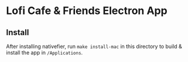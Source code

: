 # Lofi Cafe & Friends Electron App

## Install

After installing nativefier, run `make install-mac` in this directory to build & install the app in `/Applications`.
